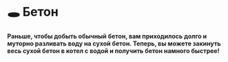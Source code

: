 # 🕳️ Бетон

#### **Раньше, чтобы** добыть обычный бетон, вам приходилось долго и муторно разливать воду на сухой бетон. **Теперь, вы можете** закинуть весь сухой бетон в котел с водой и получить бетон намного быстрее!

<figure><img src="../../.gitbook/assets/2024-03-21_20-34-25.gif" alt=""><figcaption></figcaption></figure>
